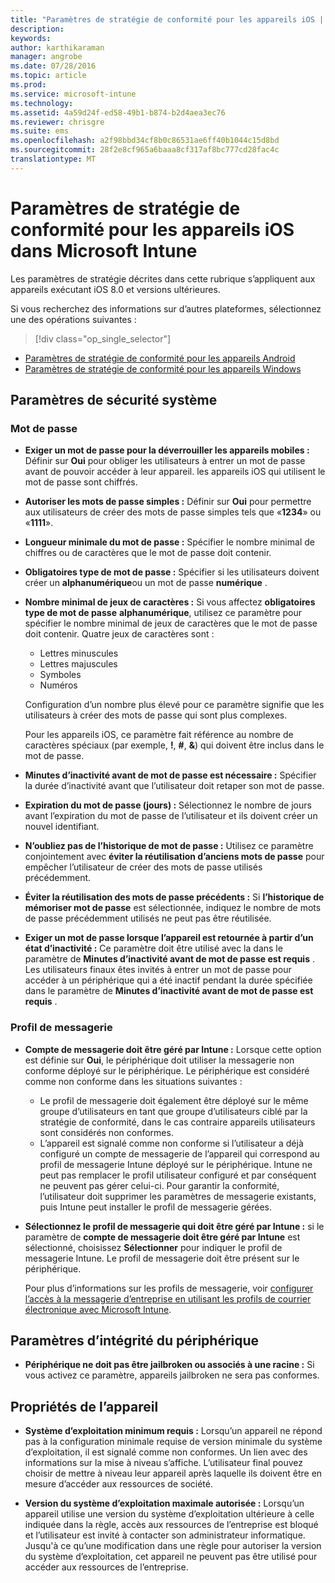 ```yaml
---
title: "Paramètres de stratégie de conformité pour les appareils iOS | Microsoft Intune"
description: 
keywords: 
author: karthikaraman
manager: angrobe
ms.date: 07/28/2016
ms.topic: article
ms.prod: 
ms.service: microsoft-intune
ms.technology: 
ms.assetid: 4a59d24f-ed58-49b1-b874-b2d4aea3ec76
ms.reviewer: chrisgre
ms.suite: ems
ms.openlocfilehash: a2f98bbd34cf8b0c86531ae6ff40b1044c15d8bd
ms.sourcegitcommit: 28f2e8cf965a6baaa8cf317af8bc777cd28fac4c
translationtype: MT
---
```

# Paramètres de stratégie de conformité pour les appareils iOS dans Microsoft Intune

Les paramètres de stratégie décrites dans cette rubrique s’appliquent aux appareils exécutant iOS 8.0 et versions ultérieures.

Si vous recherchez des informations sur d’autres plateformes, sélectionnez une des opérations suivantes :
> [!div class="op_single_selector"]
- [Paramètres de stratégie de conformité pour les appareils Android](android-compliance-policy-settings-in-microsoft-intune.md)
- [Paramètres de stratégie de conformité pour les appareils Windows](windows-compliance-policy-settings-in-microsoft-intune.md)

## Paramètres de sécurité système
### Mot de passe
- **Exiger un mot de passe pour la déverrouiller les appareils mobiles :**    Définir sur **Oui** pour obliger les utilisateurs à entrer un mot de passe avant de pouvoir accéder à leur appareil. les appareils iOS qui utilisent le mot de passe sont chiffrés.

- **Autoriser les mots de passe simples :**    Définir sur **Oui** pour permettre aux utilisateurs de créer des mots de passe simples tels que «**1234**» ou «**1111**».

-  **Longueur minimale du mot de passe :** Spécifier le nombre minimal de chiffres ou de caractères que le mot de passe doit contenir.
- **Obligatoires type de mot de passe :** Spécifier si les utilisateurs doivent créer un **alphanumérique**ou un mot de passe **numérique** .

- **Nombre minimal de jeux de caractères :** Si vous affectez **obligatoires type de mot de passe** **alphanumérique**, utilisez ce paramètre pour spécifier le nombre minimal de jeux de caractères que le mot de passe doit contenir. Quatre jeux de caractères sont :
  -   Lettres minuscules
  -   Lettres majuscules
  -   Symboles
  -   Numéros

  Configuration d’un nombre plus élevé pour ce paramètre signifie que les utilisateurs à créer des mots de passe qui sont plus complexes.

  Pour les appareils iOS, ce paramètre fait référence au nombre de caractères spéciaux (par exemple, **!**, **#**, **&amp;**) qui doivent être inclus dans le mot de passe.
- **Minutes d’inactivité avant de mot de passe est nécessaire :**  Spécifier la durée d’inactivité avant que l’utilisateur doit retaper son mot de passe.

- **Expiration du mot de passe (jours) :** Sélectionnez le nombre de jours avant l’expiration du mot de passe de l’utilisateur et ils doivent créer un nouvel identifiant.

- **N’oubliez pas de l’historique de mot de passe :** Utilisez ce paramètre conjointement avec **éviter la réutilisation d’anciens mots de passe** pour empêcher l’utilisateur de créer des mots de passe utilisés précédemment.

- **Éviter la réutilisation des mots de passe précédents :** Si **l’historique de mémoriser mot de passe** est sélectionnée, indiquez le nombre de mots de passe précédemment utilisés ne peut pas être réutilisée.

- **Exiger un mot de passe lorsque l’appareil est retournée à partir d’un état d’inactivité :** Ce paramètre doit être utilisé avec la dans le paramètre de **Minutes d’inactivité avant de mot de passe est requis** . Les utilisateurs finaux êtes invités à entrer un mot de passe pour accéder à un périphérique qui a été inactif pendant la durée spécifiée dans le paramètre de **Minutes d’inactivité avant de mot de passe est requis** .

### Profil de messagerie
- **Compte de messagerie doit être géré par Intune :** Lorsque cette option est définie sur **Oui**, le périphérique doit utiliser la messagerie non conforme déployé sur le périphérique. Le périphérique est considéré comme non conforme dans les situations suivantes :
  - Le profil de messagerie doit également être déployé sur le même groupe d’utilisateurs en tant que groupe d’utilisateurs ciblé par la stratégie de conformité, dans le cas contraire appareils utilisateurs sont considérés non conformes.
  - L’appareil est signalé comme non conforme si l’utilisateur a déjà configuré un compte de messagerie de l’appareil qui correspond au profil de messagerie Intune déployé sur le périphérique. Intune ne peut pas remplacer le profil utilisateur configuré et par conséquent ne peuvent pas gérer celui-ci. Pour garantir la conformité, l’utilisateur doit supprimer les paramètres de messagerie existants, puis Intune peut installer le profil de messagerie gérées.


- **Sélectionnez le profil de messagerie qui doit être géré par Intune :** 
   si le paramètre de **compte de messagerie doit être géré par Intune** est sélectionné, choisissez **Sélectionner** pour indiquer le profil de messagerie Intune. Le profil de messagerie doit être présent sur le périphérique.

     Pour plus d’informations sur les profils de messagerie, voir [configurer l’accès à la messagerie d’entreprise en utilisant les profils de courrier électronique avec Microsoft Intune](configure-access-to-corporate-email-using-email-profiles-with-microsoft-intune.md).

## Paramètres d’intégrité du périphérique

- **Périphérique ne doit pas être jailbroken ou associés à une racine :** Si vous activez ce paramètre, appareils jailbroken ne sera pas conformes.

##  Propriétés de l’appareil
- **Système d’exploitation minimum requis :** Lorsqu’un appareil ne répond pas à la configuration minimale requise de version minimale du système d’exploitation, il est signalé comme non conformes.
Un lien avec des informations sur la mise à niveau s’affiche. L’utilisateur final pouvez choisir de mettre à niveau leur appareil après laquelle ils doivent être en mesure d’accéder aux ressources de société.

- **Version du système d’exploitation maximale autorisée :** Lorsqu’un appareil utilise une version du système d’exploitation ultérieure à celle indiquée dans la règle, accès aux ressources de l’entreprise est bloqué et l’utilisateur est invité à contacter son administrateur informatique. Jusqu'à ce qu’une modification dans une règle pour autoriser la version du système d’exploitation, cet appareil ne peuvent pas être utilisé pour accéder aux ressources de l’entreprise.
